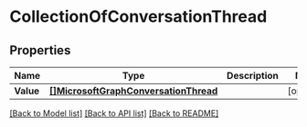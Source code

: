 # CollectionOfConversationThread

## Properties

Name | Type | Description | Notes
------------ | ------------- | ------------- | -------------
**Value** | [**[]MicrosoftGraphConversationThread**](microsoft.graph.conversationThread.md) |  | [optional] 

[[Back to Model list]](../README.md#documentation-for-models) [[Back to API list]](../README.md#documentation-for-api-endpoints) [[Back to README]](../README.md)


